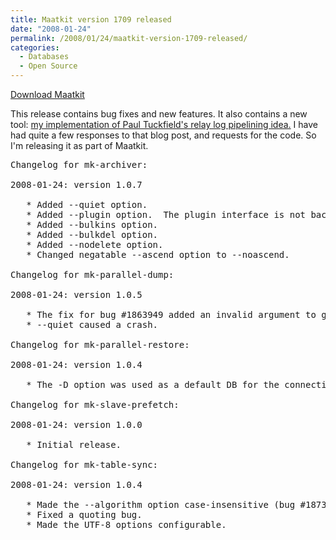 ```yaml
---
title: Maatkit version 1709 released
date: "2008-01-24"
permalink: /2008/01/24/maatkit-version-1709-released/
categories:
  - Databases
  - Open Source
---
```

<p class="download">
  <a href="http://code.google.com/p/maatkit/">Download Maatkit</a>
</p>

This release contains bug fixes and new features. It also contains a new tool: [my implementation of Paul Tuckfield's relay log pipelining idea.][1] I have had quite a few responses to that blog post, and requests for the code. So I'm releasing it as part of Maatkit.

<pre>Changelog for mk-archiver:

2008-01-24: version 1.0.7

   * Added --quiet option.
   * Added --plugin option.  The plugin interface is not backwards compatible.
   * Added --bulkins option.
   * Added --bulkdel option.
   * Added --nodelete option.
   * Changed negatable --ascend option to --noascend.

Changelog for mk-parallel-dump:

2008-01-24: version 1.0.5

   * The fix for bug #1863949 added an invalid argument to gzip (bug #1866137)
   * --quiet caused a crash.

Changelog for mk-parallel-restore:

2008-01-24: version 1.0.4

   * The -D option was used as a default DB for the connection (bug #1870415).

Changelog for mk-slave-prefetch:

2008-01-24: version 1.0.0

   * Initial release.

Changelog for mk-table-sync:

2008-01-24: version 1.0.4

   * Made the --algorithm option case-insensitive (bug #1873152).
   * Fixed a quoting bug.
   * Made the UTF-8 options configurable.</pre>

 [1]: http://www.xaprb.com/blog/2008/01/13/how-pre-fetching-relay-logs-speeds-up-mysql-replication-slaves/
